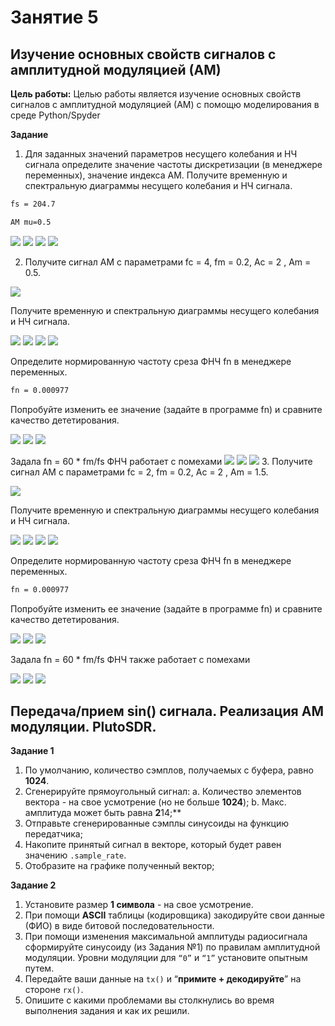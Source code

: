 # Занятие 5
## Изучение основных свойств сигналов с амплитудной модуляцией (АМ)

**Цель работы:**
Целью работы является изучение основных свойств сигналов с амплитудной
модуляцией (АМ) с помощю моделирования в среде Python/Spyder

**Задание**
1. Для заданных значений параметров несущего колебания и НЧ сигнала
определите значение частоты дискретизации (в менеджере переменных), значение индекса АМ. Получите временную и спектральную диаграммы несущего колебания и НЧ сигнала.

``` sh
fs = 204.7

АМ mu=0.5
```

<img src = "Screenshots/signal.png">
<img src = "Screenshots/spectr.png">
<img src = "Screenshots/signal2.png">
<img src = "Screenshots/spectr2.png">

2. Получите сигнал АМ с параметрами fc = 4, fm = 0.2, Ac = 2 , Am = 0.5.

<img src = "Screenshots/AM.png">

Получите временную и спектральную диаграммы несущего колебания и НЧ сигнала.

<img src = "Screenshots/signal.png">
<img src = "Screenshots/spectr.png">
<img src = "Screenshots/signal3.png">
<img src = "Screenshots/spectr3.png">


Определите нормированную частоту среза ФНЧ fn в менеджере переменных. 
```sh
fn = 0.000977
```

Попробуйте изменить ее значение (задайте в программе fn) и сравните качество дететирования.

<img src = "Screenshots/fnc.png">
<img src = "Screenshots/fnc_spectr.png">
<img src = "Screenshots/fnc_taps.png">

Задала fn = 60 * fm/fs
ФНЧ работает с помехами
<img src = "Screenshots/fnc2.png">
<img src = "Screenshots/fnc_spectr2.png">
<img src = "Screenshots/fnc_taps2.png">
3. Получите сигнал АМ с параметрами fc = 2, fm = 0.2, Ac = 2 , Am = 1.5.

<img src = "Screenshots/31.png">

Получите временную и спектральную диаграммы несущего колебания и НЧ сигнала.

<img src = "Screenshots/32.png">
<img src = "Screenshots/33.png">
<img src = "Screenshots/34.png">
<img src = "Screenshots/35.png">

Определите нормированную частоту среза ФНЧ fn в менеджере переменных. 

```sh
fn = 0.000977
```

Попробуйте изменить ее значение (задайте в программе fn) и сравните качество дететирования.

<img src = "Screenshots/fn1.png">
<img src = "Screenshots/fn2.png">
<img src = "Screenshots/fn3.png">

Задала fn = 60 * fm/fs
ФНЧ также работает с помехами

<img src = "Screenshots/fn11.png">
<img src = "Screenshots/fn22.png">
<img src = "Screenshots/fn33.png">

## Передача/прием sin() сигнала. Реализация АМ модуляции. PlutoSDR.

**Задание 1**

1. По умолчанию, количество сэмплов, получаемых с буфера, равно **1024**.
2. Сгенерируйте прямоугольный сигнал:
    a. Количество элементов вектора - на свое усмотрение (но не больше **1024**);
    b. Макс. амплитуда может быть равна **2**14;**
3. Отправьте сгенерированные сэмплы синусоиды на функцию передатчика;
4. Накопите принятый сигнал в векторе, который будет равен значению `.sample_rate`.
5. Отобразите на графике полученный вектор;

**Задание 2**

1. Установите размер **1 символа** - на свое усмотрение.
2. При помощи **ASCII** таблицы (кодировщика) закодируйте свои данные (ФИО) в виде битовой последовательности.
3. При помощи изменения максимальной амплитуды радиосигнала сформируйте синусоиду (из Задания №1) по правилам амплитудной модуляции. Уровни модуляции для `“0”` и `“1”` установите опытным путем.
4. Передайте ваши данные на `tx()` и “**примите + декодируйте**” на стороне `rx()`. 
5. Опишите с какими проблемами вы столкнулись во время выполнения задания и как их решили.
